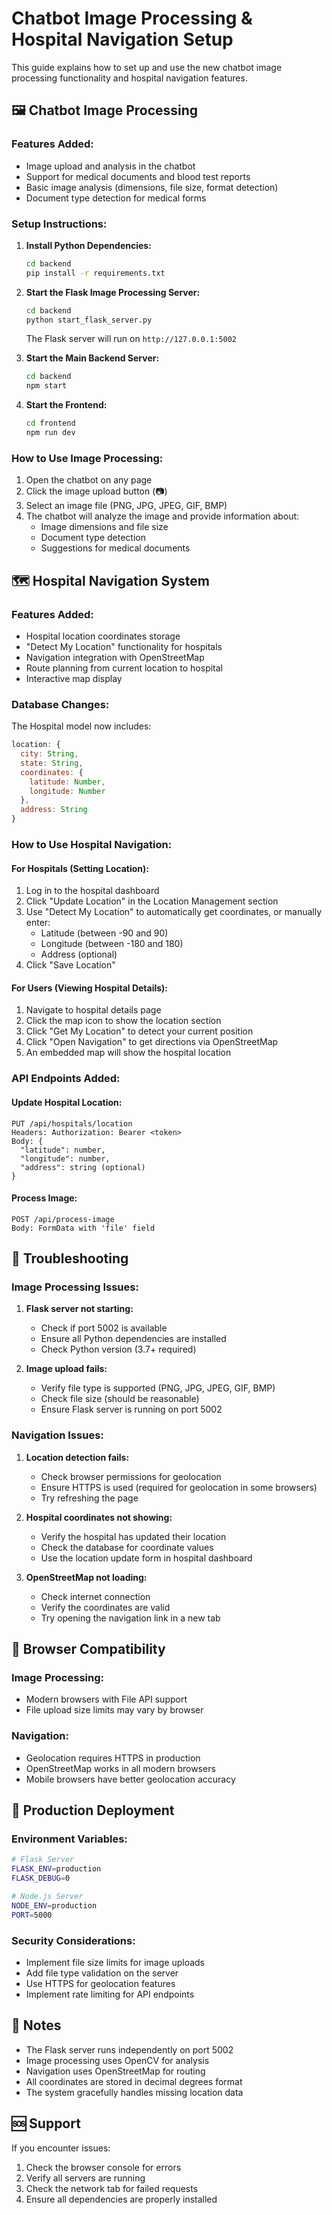# Chatbot Image Processing & Hospital Navigation Setup

This guide explains how to set up and use the new chatbot image processing functionality and hospital navigation features.

## 🖼️ Chatbot Image Processing

### Features Added:
- Image upload and analysis in the chatbot
- Support for medical documents and blood test reports
- Basic image analysis (dimensions, file size, format detection)
- Document type detection for medical forms

### Setup Instructions:

1. **Install Python Dependencies:**
   ```bash
   cd backend
   pip install -r requirements.txt
   ```

2. **Start the Flask Image Processing Server:**
   ```bash
   cd backend
   python start_flask_server.py
   ```
   The Flask server will run on `http://127.0.0.1:5002`

3. **Start the Main Backend Server:**
   ```bash
   cd backend
   npm start
   ```

4. **Start the Frontend:**
   ```bash
   cd frontend
   npm run dev
   ```

### How to Use Image Processing:
1. Open the chatbot on any page
2. Click the image upload button (📷)
3. Select an image file (PNG, JPG, JPEG, GIF, BMP)
4. The chatbot will analyze the image and provide information about:
   - Image dimensions and file size
   - Document type detection
   - Suggestions for medical documents

## 🗺️ Hospital Navigation System

### Features Added:
- Hospital location coordinates storage
- "Detect My Location" functionality for hospitals
- Navigation integration with OpenStreetMap
- Route planning from current location to hospital
- Interactive map display

### Database Changes:
The Hospital model now includes:
```javascript
location: {
  city: String,
  state: String,
  coordinates: {
    latitude: Number,
    longitude: Number
  },
  address: String
}
```

### How to Use Hospital Navigation:

#### For Hospitals (Setting Location):
1. Log in to the hospital dashboard
2. Click "Update Location" in the Location Management section
3. Use "Detect My Location" to automatically get coordinates, or manually enter:
   - Latitude (between -90 and 90)
   - Longitude (between -180 and 180)
   - Address (optional)
4. Click "Save Location"

#### For Users (Viewing Hospital Details):
1. Navigate to hospital details page
2. Click the map icon to show the location section
3. Click "Get My Location" to detect your current position
4. Click "Open Navigation" to get directions via OpenStreetMap
5. An embedded map will show the hospital location

### API Endpoints Added:

#### Update Hospital Location:
```
PUT /api/hospitals/location
Headers: Authorization: Bearer <token>
Body: {
  "latitude": number,
  "longitude": number,
  "address": string (optional)
}
```

#### Process Image:
```
POST /api/process-image
Body: FormData with 'file' field
```

## 🔧 Troubleshooting

### Image Processing Issues:
1. **Flask server not starting:**
   - Check if port 5002 is available
   - Ensure all Python dependencies are installed
   - Check Python version (3.7+ required)

2. **Image upload fails:**
   - Verify file type is supported (PNG, JPG, JPEG, GIF, BMP)
   - Check file size (should be reasonable)
   - Ensure Flask server is running on port 5002

### Navigation Issues:
1. **Location detection fails:**
   - Check browser permissions for geolocation
   - Ensure HTTPS is used (required for geolocation in some browsers)
   - Try refreshing the page

2. **Hospital coordinates not showing:**
   - Verify the hospital has updated their location
   - Check the database for coordinate values
   - Use the location update form in hospital dashboard

3. **OpenStreetMap not loading:**
   - Check internet connection
   - Verify the coordinates are valid
   - Try opening the navigation link in a new tab

## 📱 Browser Compatibility

### Image Processing:
- Modern browsers with File API support
- File upload size limits may vary by browser

### Navigation:
- Geolocation requires HTTPS in production
- OpenStreetMap works in all modern browsers
- Mobile browsers have better geolocation accuracy

## 🚀 Production Deployment

### Environment Variables:
```bash
# Flask Server
FLASK_ENV=production
FLASK_DEBUG=0

# Node.js Server
NODE_ENV=production
PORT=5000
```

### Security Considerations:
- Implement file size limits for image uploads
- Add file type validation on the server
- Use HTTPS for geolocation features
- Implement rate limiting for API endpoints

## 📝 Notes

- The Flask server runs independently on port 5002
- Image processing uses OpenCV for analysis
- Navigation uses OpenStreetMap for routing
- All coordinates are stored in decimal degrees format
- The system gracefully handles missing location data

## 🆘 Support

If you encounter issues:
1. Check the browser console for errors
2. Verify all servers are running
3. Check the network tab for failed requests
4. Ensure all dependencies are properly installed

